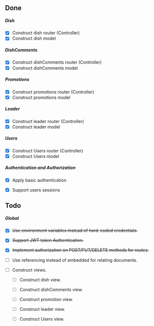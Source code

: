 
## Done

##### Dish

- [x] Construct dish router (Controller)
- [x] Construct dish model

##### DishComments

- [x] Construct dishComments router (Controller)
- [x] Construct dishComments model

##### Promotions

- [x] Construct promotions router (Controller)
- [x] Construct promotions model

##### Leader

- [x] Construct leader router (Controller)
- [x] Construct leader model

##### Users
- [x] Construct Users router (Controller)
- [x] Construct Users model

##### Authentication and Authorization

- [x] Apply basic authentication
- [x] Support users sessions


## Todo

##### Global
- [x]  ~~Use environment variables instead of hard-coded credentials.~~	
- [x]  ~~Support JWT token Authentication.~~
- [x]  ~~Implement authorization on POST/PUT/DELETE methods for routes.~~
- [ ]  Use referencing instead of embedded for relating documents.
- [ ] Construct views.

    - [ ] Construct dish view.
    - [ ] Construct dishComments view.
    - [ ] Construct promotion view.
    - [ ] Construct leader view.
    - [ ] Construct Users view.





